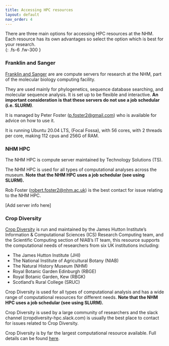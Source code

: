 ```yaml
---
title: Accessing HPC resources
layout: default
nav_order: 4
---
```


There are three main options for accessing HPC resources at the NHM. Each resource has its own advantages so select the option which is best for your research.  
{: .fs-6 .fw-300 }

### Franklin and Sanger

[Franklin and Sanger](http://pgfsites.s3-website-eu-west-1.amazonaws.com/H21/franklin.html) are are compute servers for research at the NHM, part of the molecular biology computing facility. 

They are used mainly for phylogenetics, sequence database searching, and molecular sequence analysis. It is set up to be flexible and interactive. **An important consideration is that these servers do not use a job schedular (i.e. SLURM)**. 

It is managed by Peter Foster (p.foster2@gmail.com) who is available for advice on how to use it. 

It is running Ubuntu 20.04 LTS, (Focal Fossa), with 56 cores, with 2 threads per core, making 112 cpus and 256G of RAM.

### NHM HPC

The NHM HPC is compute server maintained by Technology Solutions (TS).

The NHM HPC is used for all types of computational analyses across the museum. **Note that the NHM HPC uses a job schedular (see using SLURM).**

Rob Foster (robert.foster2@nhm.ac.uk) is the best contact for issue relating to the NHM HPC. 

[Add server info here]

### Crop Diversity

[Crop Diversity](https://help.cropdiversity.ac.uk/) is run and maintained by the James Hutton Institute’s Information & Computational Sciences (ICS) Research Computing team, and the Scientific Computing section of NIAB’s IT team, this resource supports the computational needs of researchers from six UK institutions including: 
- The James Hutton Institute (JHI)
- The National Institute of Agricultural Botany (NIAB)
- The Natural History Museum (NHM)
- Royal Botanic Garden Edinburgh (RBGE)
- Royal Botanic Garden, Kew (RBGK)
- Scotland’s Rural College (SRUC)

Crop Diversity is used for all types of computational analysis and has a wide range of computational resources for different needs. **Note that the NHM HPC uses a job schedular (see using SLURM).**

Crop Diversity is used by a large community of researchers and the slack channel (cropdiversity-hpc.slack.com) is usually the best place to contact for issues related to Crop Diversity. 

Crop Diversity is by far the largest computational resource available. Full details can be found [here](https://help.cropdiversity.ac.uk/system-overview.html).